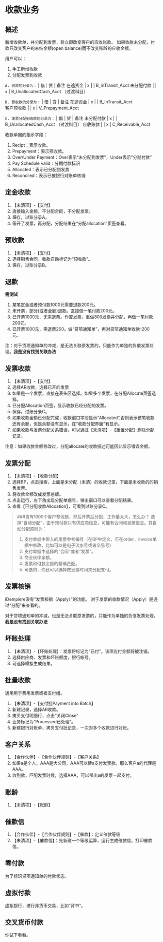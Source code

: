 收款业务
===

概述
---

新增收款单，并分配到发票，将立即改变客户的应收账款。
如果收款未分配，付款只改变客户的未结余额(open balance)而不改变账龄的应收金额。

用户可以：
1. 手工新增收款
2. 分配发票到收款

`A. 收款的分录为：`
                      |       借       |       贷        |   备注
在途资金        |        x        |                  |   B_InTransit_Acct
未分配付款     |                 |        x         |  B_UnallocatedCash_Acct        （过渡科目）

`B. 预收款的分录为：`
                      |       借       |       贷        |   备注
在途资金        |        x        |                  |  B_InTransit_Acct       
客户预收款     |                 |         x        |  V_Prepayment_Acct

`C. 发票分配到收款的分录为：`
                      |       借       |       贷        |   备注
未分配付款     |        x        |                  |   B_UnallocatedCash_Acct      （过渡科目）
应收账款        |                  |        x        |   C_Receivable_Acct


收款单据的指示字段：
1. Recipt：表示收款。
2. Prepayment：表示预收款。
3. Over/Under Payment：Over表示“未分配到发票”，Under表示“分期付款”
4. Pay Schedule valid：分期付款标识
5. Allocated：表示已分配到发票
6. Reconciled：表示已被银行对账单核销

定金收款
---

1. 【未清项】-【支付】
2. 直接输入金额，不分配合同，不分配发票。
3. 保存，过账分录A。
4. 等开了发票，再分配，分配结果在“分配allocation”页签查看。

预收款
---

1. 【未清项】-【支付】
2. 选择销售合同，收款自动标记为“预收款”。
3. 保存，过账分录B。

退款
---

**需测试**
1. 某笔定金或者预付款1000元需要退款200元。
2. 未开票，部分(或者全额)退款。直接做一笔付款200元。
4. 已开票1000元，无需退票。作废发票，重做800发票并分配，再做一笔付款200元。
5. 已开票1000元，需退票200。做“贷项通知单”，再对贷项通知单收款-200元。

注：对于贷项通知单的冲减，是无法关联原发票的，只能作为单独的负值发票处理。**我是没有找到关联办法**

发票收款
---

1. 【未清项】-【支付】
2. 选择AR收款，选择已开的发票
3. 如果是一个发票，直接在表头区选择。如果多个发票，在分配Allocate页签选择。
4. 已分配Allocation页签，显示收款已经分配的发票。
5. 保存，过账分录C。
6. 如果收款金额已分配完成，收款窗口字段显示“Allocated”,否则表示该笔收款还有余额，但是余额没有显示，在“收款分配界面”有显示。
7. 如果收款与发票分配关系错误，可以通过【未清项】-【重置分配】删除分配记录。

注意：如果收款金额修改过，分配allocate的收款描述可能因此显示错误金额。

发票分配
---

1. 【未清项】-【收款分配】
2. 选择BP，点击搜索，上面是未分配（未清）的收款记录，下面是未收款的的销售发票。
3. 将收款金额改成发票总额。
4. 点击运行，左下角出现分配单据号，弹出窗口可以查看分配结果。
5. 查看【已分配收款Allocation】，可看到过账分录C。

> ###当有1000个客户预收款，然后开票后分配，工作量太大，怎么办？
> 选择“自动分配”，由于预付款只有供应商信息，可能有合同和发票信息。其自动分配原则为：
> 1. 支付单据中带入的发票参考编号（在BP中定义，可在order，invoice单据中修改，比如可以是电子流水号或者交易号）
> 2. 支付单据中选择的“合同”或者“发票”。
> 3. 商业伙伴余额。
> 4. 发票和付款金额的精确匹配。
> 5. 可选的，你还可以选择按发票时间来分配支付。

发票核销
---

iDempiere没有“发票核销（Apply）”的功能。
对于发票的收款情况（Apply）是通过“分配”来查看的。

对于贷项通知单的冲减，也是无法关联原发票的，只能作为单独的负值发票处理。**我是没有找到关联办法**

坏账处理
---

1. 【未清项】-【坏账处理】：发票将标记为“已付”，该项应付金额将被注销。
2. 选择供应商、发票和坏账额度，银行帐号。
3. 可选择模拟生成结果。

批量收款
---

通用用于费用发票或者支付组。
1. 【未清项】-【支付批Payment into Batch】
2. 新建记录，选择AR收款。
3. 拷贝支付明细行，点击“关闭Close”
4. 业务标记为“Processed已处理”。
5. 新建银行对账单，拷贝支付批记录，一次对多个收款进行对账。

客户关系
---

1. 【合作伙伴】-【合作伙伴规则】-【客户关系】
2. 如果a是个人，AAA是大公司，AAA可以替a支付发票款。那么客户a的代理是AAA。
3. 收到款，匹配发票时候，选择AAA，可以带出a的发票一起支付。

账龄
---

1. 【未清项】-【账龄】

催款信
---

1. 【合作伙伴】-【合作伙伴规则】-【催款】：定义催款等级
2. 【未清项】-【催款信】：先新建一个等级运算，运行生成催款信，打印催款信。

零付款
---

为了标识贷项通知单的付款状态。

虚拟付款
---

虚拟银行，进行非货币交易，比如”背书“。

交叉货币付款
---

你试下看看。

